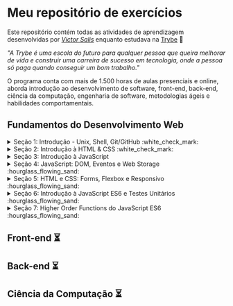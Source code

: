 # Meu repositório de exercícios

Este repositório contém todas as atividades de aprendizagem desenvolvidas por _[Victor Salis](https://github.com/vsalisbr/)_ enquanto estudava na [Trybe](https://www.betrybe.com/) :rocket:

_"A Trybe é uma escola do futuro para qualquer pessoa que queira melhorar de vida e construir uma carreira de sucesso em tecnologia, onde a pessoa só paga quando conseguir um bom trabalho."_

O programa conta com mais de 1.500 horas de aulas presenciais e online, aborda introdução ao desenvolvimento de software, front-end, back-end, ciência da computação, engenharia de software, metodologias ágeis e habilidades comportamentais.

## Fundamentos do Desenvolvimento Web

<details>
<summary>
Seção 1: Introdução - Unix, Shell, Git/GitHub :white_check_mark:
</summary>

- [X] 1-1: _Unix & Shell- Part 1_
- [X] 1-2: _Unix & Shell- Part 2_
- [X] 1-2: _Git - O que é e para que serve_
- [X] 1-2: _Git & GitHub - Entendendo os comandos_
</details>

<details>
<summary>
Seção 2: Introdução à HTML & CSS :white_check_mark:
</summary>

- [X] 2-1: _Estruturas de Página_
- [X] 2-2: _Primeiros Passos em CSS_
- [X] 2-3: _Seletores e Posicionamento_
- [X] 2-4: _HTML Semântico_
- [X] 2-5: [_Projeto Prático - Lessons Learned_](https://github.com/vsalisbr/project-lessons-learned)
</details>

<details>
<summary>
Seção 3: Introdução à JavaScript
</summary>

- [X] 3-1: _Primeiros Passos_
- [X] 3-2: _Array e loop For_
- [ ] 3-3: _Lógica de Programação e Algoritmos_
- [X] 3-4: _Objetos e funções_
- [ ] 3-5: _JS ES6 - let, const, arrow functions e template literals_
- [ ] 3-6: _Projeto Prático - Playground Functions_
</details>

<details>
<summary>
Seção 4: JavaScript: DOM, Eventos e Web Storage :hourglass_flowing_sand:
</summary>

- [ ] 4-1: _DOM e seletores_
- [ ] 4-2: _Trabalhando com elementos_
- [ ] 4-3: _Eventos_
- [ ] 4-4: _Web Storage_
- [ ] 4-5: _Arte com Pixels_
- [ ] 4-6: _Projeto Prático_
</details>

<details>
<summary>
Seção 5: HTML e CSS: Forms, Flexbox e Responsivo :hourglass_flowing_sand:
</summary>

- [ ] 5-1: _Forms_
- [ ] 5-2: _Bibliotecas JavaScript e Frameworks CSS_
- [ ] 5-3: _CSS Flexbox - Parte 1_
- [ ] 5-4: _CSS Flexbox - Parte 2_
- [ ] 5-5: _CSS Responsivo - Mobile First_
- [ ] 5-6: _Projeto Prático - Trybewarts_
</details>

<details>
<summary>
Seção 6: Introdução à JavaScript ES6 e Testes Unitários :hourglass_flowing_sand:
</summary>

- [ ] 6-1: _Fluxo de exceções e manipulação de objetos_
- [ ] 6-2: _Primeiros passos em Jest_
- [ ] 6-3: _Matchers e cobertura de código_
- [ ] 6-4: _Projeto Prático - JavaScript Testes Unitários_
</details>

<details>
<summary>
Seção 7: Higher Order Functions do JavaScript ES6 :hourglass_flowing_sand:
</summary>

- [ ] 7-1: _Introdução a Higher Order Functions_
- [ ] 7-2: _Higher Order Functions - sort e map_
- [ ] 7-3: _Higher Order Functions - filter e reduce_
- [ ] 7-4: _JavaScript ES6 - spread operator, rest parameters e object destructuring_
- [ ] 7-5: _JavaScript ES6 - Array destructuring, Default destructuring, Object property shorthand e default parameters_
- [ ] 7-6: _Projeto Prático - Zoo functions_
</details>

## Front-end :hourglass_flowing_sand:

## Back-end :hourglass_flowing_sand:

## Ciência da Computação :hourglass_flowing_sand:



